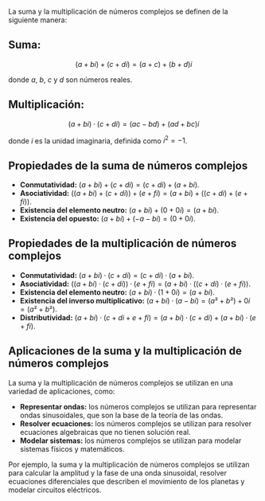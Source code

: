 La suma y la multiplicación de números complejos se definen de la siguiente manera:
## **Suma:**
$$
(a + bi) + (c + di) = (a + c) + (b + d)i
$$

donde $a$, $b$, $c$ y $d$ son números reales.
## **Multiplicación:**
$$
(a + bi) · (c + di) = (ac - bd) + (ad + bc)i
$$

donde $i$ es la unidad imaginaria, definida como $i^2 = -1$.
## **Propiedades de la suma de números complejos**

- **Conmutatividad:** $(a + bi) + (c + di) = (c + di) + (a + bi)$.
- **Asociatividad:** $((a + bi) + (c + di)) + (e + fi) = (a + bi) + ((c + di) + (e + fi))$.
- **Existencia del elemento neutro:** $(a + bi) + (0 + 0i) = (a + bi)$.
- **Existencia del opuesto:** $(a + bi) + (-a - bi) = (0 + 0i)$.
## **Propiedades de la multiplicación de números complejos**

- **Conmutatividad:** $(a + bi) · (c + di) = (c + di) · (a + bi)$.
- **Asociatividad:** $((a + bi) · (c + di)) · (e + fi) = (a + bi) · ((c + di) · (e + fi))$.
- **Existencia del elemento neutro:** $(a + bi) · (1 + 0i) = (a + bi)$.
- **Existencia del inverso multiplicativo:** $(a + bi) · (a - bi) = (a² + b²) + 0i = (a² + b²)$.
- **Distributividad:** $(a + bi) · (c + di + e + fi) = (a + bi) · (c + di) + (a + bi) · (e + fi)$.
## **Aplicaciones de la suma y la multiplicación de números complejos**

La suma y la multiplicación de números complejos se utilizan en una variedad de aplicaciones, como:

- **Representar ondas:** los números complejos se utilizan para representar ondas sinusoidales, que son la base de la teoría de las ondas.
- **Resolver ecuaciones:** los números complejos se utilizan para resolver ecuaciones algebraicas que no tienen solución real.
- **Modelar sistemas:** los números complejos se utilizan para modelar sistemas físicos y matemáticos.

Por ejemplo, la suma y la multiplicación de números complejos se utilizan para calcular la amplitud y la fase de una onda sinusoidal, resolver ecuaciones diferenciales que describen el movimiento de los planetas y modelar circuitos eléctricos.